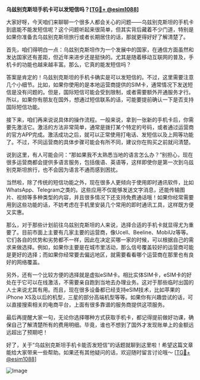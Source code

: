 **乌兹别克斯坦手机卡可以发短信吗？[[TG💪+ @esim1088](https://t.me/s/esim1088)]**

大家好呀，今天咱们来聊聊一个很多人都会关心的问题——乌兹别克斯坦的手机卡到底能不能发短信呢？这个问题听起来很简单，但其实背后藏着不少门道，特别是如果你准备去乌兹别克斯坦旅行或者长期居住的话，那就更得好好了解清楚了。

首先，咱们得明白一点：乌兹别克斯坦作为一个发展中的国家，在通信方面虽然和发达国家还有差距，但近年来进步还是挺快的。尤其是随着移动互联网的普及，手机卡的功能也越来越丰富。那么，它真的能发短信吗？

答案是肯定的！乌兹别克斯坦的手机卡确实是可以发短信的。不过，这里需要注意几个小细节。比如，如果你使用的是本地运营商提供的SIM卡，通常情况下发送短信是没有问题的。但是，国际短信可能会受到限制，或者需要额外开通服务才行。所以，如果你有朋友在国外，想通过短信联系的话，可能要提前确认一下是否支持国际短信功能。

接下来，咱们再来说说具体的操作流程。一般来说，拿到一张新的手机卡后，你需要先激活它。激活的方法非常简单，通常是拨打某个特定的号码，或者通过运营商的官方APP完成。激活成功之后，就可以正常使用打电话、发短信以及上网等功能了。不过，不同运营商的具体步骤可能会有所不同，建议你在购买之前就问清楚。

说到这里，有人可能会问：“那如果我不太熟悉当地的语言怎么办？”别担心，现在很多运营商都会提供多语言服务，包括俄语、英语等，这样即使你是第一次到乌兹别克斯坦旅行，也不会因为语言不通而感到困扰。

当然啦，除了传统的短信功能之外，现在很多人更倾向于使用即时通讯软件，比如WhatsApp、Telegram之类的。这些应用不仅能够发送文字消息，还能传输图片、视频等多种类型的内容，并且很多情况下还支持免费通话哦！如果你经常需要用到这些功能的话，不妨考虑在手机里安装几个常用的即时通讯工具，这样既方便又实惠。

那么，对于那些计划前往乌兹别克斯坦的人来说，选择合适的手机卡就显得尤为重要了。目前市面上主要有几家主要的运营商，像Ucell、Beeline、MobiUz等等。它们各自的优势和劣势都不一样，因此在决定买哪一家的时候，可以根据自己的需求来做选择。例如，如果你主要是在城市里活动，那么信号覆盖较好的运营商可能是更好的选择；而如果你经常要去偏远地区，就需要看看哪个运营商在那里也有良好的网络覆盖。

另外，还有一个比较方便的选择就是虚拟eSIM卡。相比实体SIM卡，eSIM卡的好处在于它可以在线激活，不需要亲自跑到当地去办理业务。这对于那些临时出国的人士来说尤其有用。而且，现在很多设备都已经支持eSIM技术，比如苹果的iPhone XS及以后的机型，三星的部分高端机型等等。如果你有兴趣尝试的话，可以直接搜索相关的电商平台，上面有很多靠谱的服务商提供这项服务。

最后再提醒大家一句，无论你选择哪种方式获取手机卡，都记得提前做好功课，确保自己了解清楚所有的费用明细。毕竟，谁也不想到了国外才发现账单上的金额远远超出了预期吧！

好了，关于“乌兹别克斯坦手机卡能否发短信”的话题就聊到这里啦！希望这篇文章能给大家带来一些帮助。如果还有其他疑问的话，欢迎随时留言讨论哦～ [[TG💪+ @esim1088](https://t.me/s/esim1088)] 

![Image](https://i.postimg.cc/4NQfJmqS/Snipaste-2025-05-13-00-14-12.png)